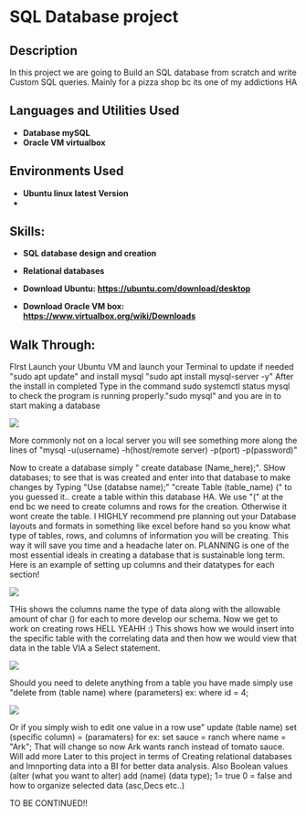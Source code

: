 <h1>SQL Database project </h1>

<h2>Description</h2>
In this project we are going to Build an SQL database from scratch and write Custom SQL queries.  Mainly for a pizza shop bc its one of my addictions HA
<br />


<h2>Languages and Utilities Used</h2>

- <b>Database mySQL</b>
- <b>Oracle VM virtualbox</b>

<h2>Environments Used</h2>

- <b>Ubuntu linux latest Version</b>
- <b></b>

<h2>Skills:</h2>    

- <b>SQL database design and creation</b>
- <b>Relational databases</b>

- <b>Download Ubuntu: https://ubuntu.com/download/desktop </b>
- <b>Download Oracle VM box: https://www.virtualbox.org/wiki/Downloads </b>

<h2>Walk Through:</h2>

<p>FIrst Launch your Ubuntu VM and launch your Terminal to update if needed "sudo apt update" and install mysql "sudo apt install mysql-server -y" After the install in completed 
Type in the command sudo systemctl status mysql to check the program is running properly."sudo mysql" and you are in to start making a database</p>
<img src="https://imgur.com/XO9YLLt.gif"/>
<p> More commonly not on a local server you will see something more along the lines of "mysql -u(username) -h(host/remote server) -p(port) -p(password)"</p>

<p> Now to create a database simply " create database (Name_here);". SHow databases; to see that is was created and enter into that database to make changes by Typing "Use (databse name);"
"create Table (table_name) (" to you guessed it.. create a table within this database HA. We use "(" at the end bc we need to create columns and rows for the creation. Otherwise it wont create the table. I HIGHLY recommend pre planning out your Database layouts and formats in something like excel before hand so you know what type of tables, rows, and columns of information you will be creating. This way it will save you time and a headache later on. PLANNING is one of the most essential ideals in creating a database that is sustainable long term. Here is an example of setting up columns and their datatypes for each section!</p>
<img src="https://imgur.com/yH4xRNN.gif"/>

<p>THis shows the columns name the type of data along with the allowable amount of char () for each to more develop our schema. Now we get to work on creating rows HELL YEAHH :) This shows how we would insert into the specific table with the correlating data and then how we would view that data in the table VIA a Select statement. </p>
<img src="https://imgur.com/8GaDx2j.gif"/>

<p>Should you need to delete anything from a table you have made simply use "delete from (table name) where (parameters) ex: where id = 4;</p>
<img src="https://imgur.com/y9i4K3S.gif"/>

<p> Or if you simply wish to edit one value in a row use" update (table name) set (specific column) = (paramaters) for ex: set sauce = ranch where name = "Ark";
That will change so now Ark wants ranch instead of tomato sauce. Will add more Later to this project in terms of Creating relational databases and Imnporting data into a BI for better data analysis. Also Boolean values (alter (what you want to alter) add (name) (data type); 1= true 0 = false and how to organize selected data (asc,Decs etc..) </p>

TO BE CONTINUED!!
